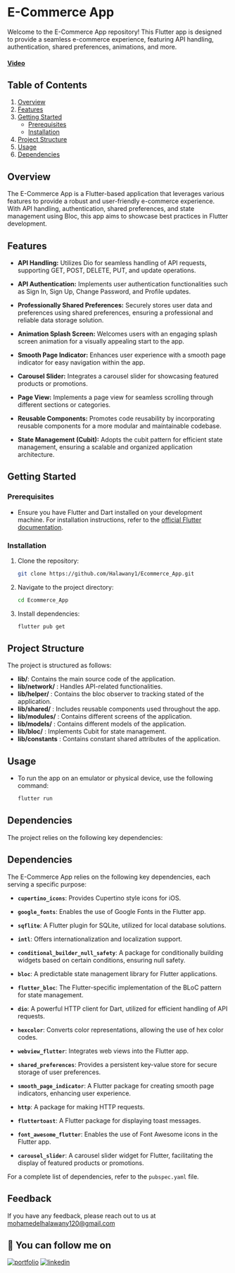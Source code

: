 # E-Commerce App

Welcome to the E-Commerce App repository! This Flutter app is designed to provide a seamless e-commerce experience, featuring API handling, authentication, shared preferences, animations, and more.
#### [Video](https://www.linkedin.com/posts/mohamed-elhalawany-329314220_ecommerce-flutter-dart-activity-7105259895544791040-_FuR?utm_source=share&utm_medium=member_desktop)

## Table of Contents
1. [Overview](#overview)
2. [Features](#features)
3. [Getting Started](#getting-started)
   - [Prerequisites](#prerequisites)
   - [Installation](#installation)
4. [Project Structure](#project-structure)
5. [Usage](#usage)
6. [Dependencies](#dependencies)

## Overview

The E-Commerce App is a Flutter-based application that leverages various features to provide a robust and user-friendly e-commerce experience. With API handling, authentication, shared preferences, and state management using Bloc, this app aims to showcase best practices in Flutter development.

## Features

- **API Handling:** Utilizes Dio for seamless handling of API requests, supporting GET, POST, DELETE, PUT, and update operations.

- **API Authentication:** Implements user authentication functionalities such as Sign In, Sign Up, Change Password, and Profile updates.

- **Professionally Shared Preferences:** Securely stores user data and preferences using shared preferences, ensuring a professional and reliable data storage solution.

- **Animation Splash Screen:** Welcomes users with an engaging splash screen animation for a visually appealing start to the app.

- **Smooth Page Indicator:** Enhances user experience with a smooth page indicator for easy navigation within the app.

- **Carousel Slider:** Integrates a carousel slider for showcasing featured products or promotions.

- **Page View:** Implements a page view for seamless scrolling through different sections or categories.

- **Reusable Components:** Promotes code reusability by incorporating reusable components for a more modular and maintainable codebase.

- **State Management (Cubit):** Adopts the cubit pattern for efficient state management, ensuring a scalable and organized application architecture.

## Getting Started

### Prerequisites

- Ensure you have Flutter and Dart installed on your development machine. For installation instructions, refer to the [official Flutter documentation](https://flutter.dev/docs/get-started/install).

### Installation

1. Clone the repository:

   ```bash
   git clone https://github.com/Halawany1/Ecommerce_App.git
1. Navigate to the project directory:
    ```bash
   cd Ecommerce_App
2. Install dependencies:
    ```bash
   flutter pub get
    
## Project Structure

The project is structured as follows:

- **lib/**: Contains the main source code of the application.
- **lib/network/** : Handles API-related functionalities.
- **lib/helper/** : Contains the bloc observer to tracking stated of the application.
- **lib/shared/** : Includes reusable components used throughout the app.
- **lib/modules/** : Contains different screens of the application.
- **lib/models/** :  Contains different models of the application.
- **lib/bloc/** : Implements Cubit for state management.
- **lib/constants** : Contains constant shared attributes of the application.
  
## Usage
- To run the app on an emulator or physical device, use the following command:
   ```bash
   flutter run

## Dependencies
The project relies on the following key dependencies:

## Dependencies

The E-Commerce App relies on the following key dependencies, each serving a specific purpose:

- **`cupertino_icons`**: Provides Cupertino style icons for iOS.

- **`google_fonts`**: Enables the use of Google Fonts in the Flutter app.

- **`sqflite`**: A Flutter plugin for SQLite, utilized for local database solutions.

- **`intl`**: Offers internationalization and localization support.

- **`conditional_builder_null_safety`**: A package for conditionally building widgets based on certain conditions, ensuring null safety.

- **`bloc`**: A predictable state management library for Flutter applications.

- **`flutter_bloc`**: The Flutter-specific implementation of the BLoC pattern for state management.

- **`dio`**: A powerful HTTP client for Dart, utilized for efficient handling of API requests.

- **`hexcolor`**: Converts color representations, allowing the use of hex color codes.

- **`webview_flutter`**: Integrates web views into the Flutter app.

- **`shared_preferences`**: Provides a persistent key-value store for secure storage of user preferences.

- **`smooth_page_indicator`**: A Flutter package for creating smooth page indicators, enhancing user experience.

- **`http`**: A package for making HTTP requests.

- **`fluttertoast`**: A Flutter package for displaying toast messages.

- **`font_awesome_flutter`**: Enables the use of Font Awesome icons in the Flutter app.

- **`carousel_slider`**: A carousel slider widget for Flutter, facilitating the display of featured products or promotions.

For a complete list of dependencies, refer to the `pubspec.yaml` file.

## Feedback

If you have any feedback, please reach out to us at mohamedelhalawany120@gmail.com

## 🔗 You can follow me on

[![portfolio](https://img.shields.io/badge/GitHub-100000?style=for-the-badge&logo=github&logoColor=white)](https://github.com/halawany1)
[![linkedin](https://img.shields.io/badge/linkedin-0A66C2?style=for-the-badge&logo=linkedin&logoColor=white)](https://www.linkedin.com/in/mohamed-elhalawany-329314220/)

